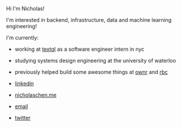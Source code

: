 

Hi I'm Nicholas!

I'm interested in backend, infrastructure, data and machine learning engineering!

I'm currently:

- working at [textql](https://textql.com) as a software engineer intern in nyc
- studying systems design engineering at the university of waterloo
- previously helped build some awesome things at [ownr](https://www.ownr.co/) and [rbc](https://www.rbc.com/)

- [linkedin](https://www.linkedin.com/in/nicholas-chen-85886726a/)  
- [nicholaschen.me](https://nicholaschen.me)  
- [email](mailto:nicholas.chen243@gmail.com)  
- [twitter](https://x.com/nicholaschen__)
